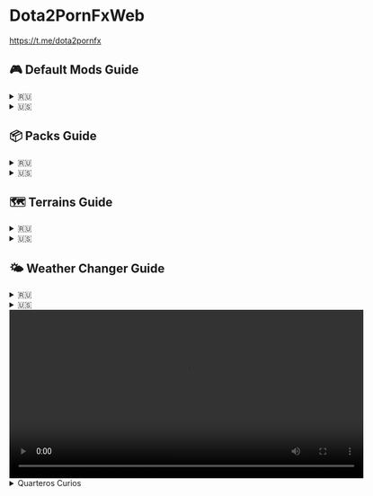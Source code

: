 # Dota2PornFxWeb
https://t.me/dota2pornfx

## 🎮 Default Mods Guide

<details>
<summary>🇷🇺</summary>

1. Скачайте нужный файл `.vpk`
2. Переместите его в папку с языком игры:

**Для русского языка используйте папку `dota_russian`:**
```
Steam\steamapps\common\dota 2 beta\game\dota_russian\
```

**Для английского языка создайте папку `dota_123`:**
```
Steam\steamapps\common\dota 2 beta\game\dota_123\
```

⚠️ **Важно:** Если файлы дублируются, переименуйте повторяющийся файл в `pakXX_dir.vpk`, где XX = 10, 11, 12, 13...99

</details>

<details>
<summary>🇺🇸</summary>

1. Download the required `.vpk` file
2. Move it to the appropriate language folder in the game directory:
```
Steam\steamapps\common\dota 2 beta\game\
```

3. Create a folder named `dota_123` and place the file there:
```
Steam\steamapps\common\dota 2 beta\game\dota_123\
```

⚠️ **Note:** If files are duplicated, rename the repeated file to `pakXX_dir.vpk`, where XX is 10, 11, 12, 13...99

</details>

## 📦 Packs Guide

<details>
<summary>🇷🇺</summary>

В архиве находятся папка и файл — поместите их в:
- `dota_russian` (для русского языка)
- `dota_123` (для английского языка)

</details>

<details>
<summary>🇺🇸</summary>

The archive contains a folder and file — place them in:
- `dota_russian` (for Russian)
- `dota_123` (for English)

</details>

## 🗺️ Terrains Guide

<details>
<summary>🇷🇺</summary>

1. Переместите папку `maps` в соответствующую директорию:

**Для русского языка:**
```
Steam\steamapps\common\dota 2 beta\game\dota_russian\
```

**Для английского языка создайте папку `dota_123`:**
```
Steam\steamapps\common\dota 2 beta\game\dota_123\
```

2. В параметрах запуска укажите:
   - `-language russian` (для русского)
   - `-language 123` (для английского)

</details>

<details>
<summary>🇺🇸</summary>

1. Create a folder `dota_123` in:
```
Steam\steamapps\common\dota 2 beta\game\dota_123\
```

2. Move the `maps` folder into the created directory

3. Add to launch options:
```
-language 123
```

</details>

## 🌤️ Weather Changer Guide

<details>
<summary>🇷🇺</summary>

1. Распакуйте архив
2. Запустите `Run.bat`

⚠️ **Примечание:** 
- Если не позволяет войти в матч — используйте Fix MM
- Обновления выходят редко

</details>

<details>
<summary>🇺🇸</summary>

1. Unpack the archive
2. Run `Run.bat`

⚠️ **Note:** 
- If it doesn't let you enter matches — use Fix MM
- Updates are released rarely

</details>
<video width="630" height="300" src=""></video>
</details>
<details>
<summary>Quarteros Curios</summary>
<video width="630" height="300" src=""></video>
</details>
